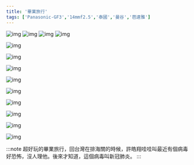 ```yaml
---
title: '畢業旅行'
tags: ['Panasonic-GF3','14mmf2.5','泰國','曼谷','芭達雅']
---
```

![img](./img/instagram_output/202008/006.webp)
![img](./img/instagram_output/202008/007.webp)
![img](./img/instagram_output/202104/001.webp)
![img](./img/instagram_output/202007/016.webp)

![img](./img/instagram_output/202001/006.webp)

![img](./img/instagram_output/202001/001.webp)

![img](./img/instagram_output/202001/007.webp)

![img](./img/instagram_output/202001/009.webp)

![img](./img/instagram_output/202001/008.webp)

![img](./img/instagram_output/202001/002.webp)

![img](./img/instagram_output/202001/003.webp)

![img](./img/instagram_output/202001/005.webp)

![img](./img/instagram_output/202001/010.webp)

:::note 
超好玩的畢業旅行，回台灣在排海關的時候，許皓翔哇哇叫最近有個病毒好恐怖，沒人理他。後來才知道，這個病毒叫新冠肺炎。
:::